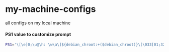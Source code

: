 # my-machine-configs
all configs on my local machine
#### PS1 value to customize prompt
```bash
PS1='\[\e]0;\u@\h: \w\a\]${debian_chroot:+($debian_chroot)}\[\033[01;32m\]\n\W \[\033[01;31m\]\j \[\033[01;35m\]\! \[\033[01;36m\]\A \n\[\033[01;00m\]\$ '
```
